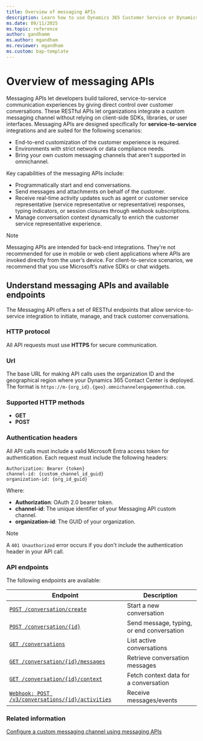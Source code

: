 ```yaml
---
title: Overview of messaging APIs
description: Learn how to use Dynamics 365 Customer Service or Dynamics 365 Contact Center messaging APIs to build custom service-to-service communication experiences with RESTful endpoints.
ms.date: 09/11/2025
ms.topic: reference
author: gandhamm
ms.author: mgandham
ms.reviewer: mgandham
ms.custom: bap-template
---
```


# Overview of messaging APIs

Messaging APIs let developers build tailored, service-to-service communication experiences by giving direct control over customer conversations. These RESTful APIs let organizations integrate a custom messaging channel without relying on client-side SDKs, libraries, or user interfaces. 
Messaging APIs are designed specifically for **service-to-service** integrations and are suited for the following scenarios:

- End-to-end customization of the customer experience is required.
- Environments with strict network or data compliance needs.
- Bring your own custom messaging channels that aren't supported in omnichannel.

Key capabilities of the messaging APIs include:

- Programmatically start and end conversations.
- Send messages and attachments on behalf of the customer.
- Receive real-time activity updates such as agent or customer service representative (service representative or representative) responses, typing indicators, or session closures through webhook subscriptions.
- Manage conversation context dynamically to enrich the customer service representative experience.

> [!NOTE] 
> Messaging APIs are intended for back-end integrations. They're not recommended for use in mobile or web client applications where APIs are invoked directly from the user’s device. For client-to-service scenarios, we recommend that you use Microsoft’s native SDKs or chat widgets.

## Understand messaging APIs and available endpoints

The Messaging API offers a set of RESTful endpoints that allow service-to-service integration to initiate, manage, and track customer conversations. 

### HTTP protocol

All API requests must use **HTTPS** for secure communication. 

### Url

The base URL for making API calls uses the organization ID and the geographical region where your Dynamics 365 Contact Center is deployed. The format is `https://m-{org_id}.{geo}.omnichannelengagementhub.com`.

### Supported HTTP methods

- **GET**
- **POST**

### Authentication headers

All API calls must include a valid Microsoft Entra access token for authentication. Each request must include the following headers:

```http
Authorization: Bearer {token}
channel-id: {custom_channel_id_guid}
organization-id: {org_id_guid}
```
Where:

- **Authorization**: OAuth 2.0 bearer token.
- **channel-id**: The unique identifier of your Messaging API custom channel.
- **organization-id**: The GUID of your organization.

> [!NOTE] 
> A `401 Unauthorized` error occurs if you don't include the authentication header in your API call.

### API endpoints

The following endpoints are available:

| **Endpoint**                                      | **Description**                           |
| ------------------------------------------------- | ----------------------------------------- |
| [`POST /conversation/create`](./api/api-conversation-create.md)                       | Start a new conversation                  |
| [`POST /conversation/{id}`](./api/api-conversation-endpoint.md)                         | Send message, typing, or end conversation |
| [`GET /conversations`](./api/api-conversation.md)                              | List active conversations                 |
| [`GET /conversation/{id}/messages`](./api/api-conversation-messages.md)                 | Retrieve conversation messages            |
| [`GET /conversation/{id}/context`](./api/api-conversation-context.md)                  | Fetch context data for a conversation     |
| [`Webhook: POST /v3/conversations/{id}/activities`](./api/api-conversation-webhook.md) | Receive messages/events             |

### Related information

[Configure a custom messaging channel using messaging APIs](configure-custom-messaging-channel.md)  